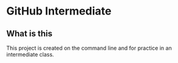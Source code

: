 # GitHub Intermediate


## What is this
This project is created on the command line and for practice in an intermediate class.